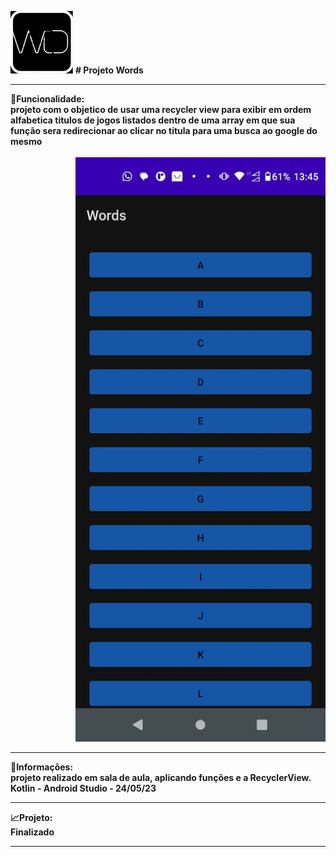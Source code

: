 
<div class="roll">
  <div align="left">
    <p style="font-size = 38px"><img src="asset/1.png" width=" 100px" heigth="100px"> <b># Projeto Words<b>
  </div>
</div>
 <hr>
🔧<b>Funcionalidade</b>:<br>projeto com o objetico de usar uma recycler view para exibir em ordem alfabetica titulos de jogos listados dentro de uma array 
em que sua função sera redirecionar ao clicar no titula para uma busca ao google do mesmo 
      <br><br>
     <div style="text-align: right;"><img src="asset/2.jpeg" width=" 400px" heigth="800px"></div>
<hr>
📰<b>Informações</b>: <br> projeto realizado em sala de aula, aplicando funções e a RecyclerView. Kotlin - Android Studio - 24/05/23

<hr>
📈<b>Projeto</b>: <br> Finalizado
<hr>
